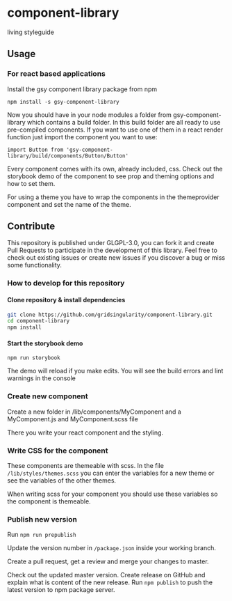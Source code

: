 # component-library

living styleguide

## Usage
### For react based applications

Install the gsy component library package from npm

`npm install -s gsy-component-library`

Now you should have in your node modules a folder from gsy-component-library which contains a build folder. In this build folder are all ready to use pre-compiled components.
If you want to use one of them in a react render function just import the component you want to use:

`import Button from 'gsy-component-library/build/components/Button/Button'`

Every component comes with its own, already included, css. Check out the storybook demo of the component to see prop and theming options and how to set them.

For using a theme you have to wrap the components in the themeprovider component and set the name of the theme.

## Contribute

This repository is published under GLGPL-3.0, you can fork it and create Pull Requests to participate in the development of this library. Feel free to check out existing issues or create new issues if you discover a bug or miss some functionality.


### How to develop for this repository

#### Clone repository & install dependencies

```bash
git clone https://github.com/gridsingularity/component-library.git
cd component-library
npm install
```

#### Start the storybook demo

`npm run storybook`

The demo will reload if you make edits.
You will see the build errors and lint warnings in the console

### Create new component

Create a new folder in /lib/components/MyComponent and a MyComponent.js and MyComponent.scss file

There you write your react component and the styling.

### Write CSS for the component

These components are themeable with scss. In the file `/lib/styles/themes.scss` you can enter the variables for a new theme or see the variables of the other themes.

When writing scss for your component you should use these variables so the component is themeable.

### Publish new version

Run `npm run prepublish`

Update the version number in `/package.json` inside your working branch.

Create a pull request, get a review and merge your changes to master.

Check out the updated master version.
Create release on GitHub and explain what is content of the new release.
Run `npm publish` to push the latest version to npm package server.
